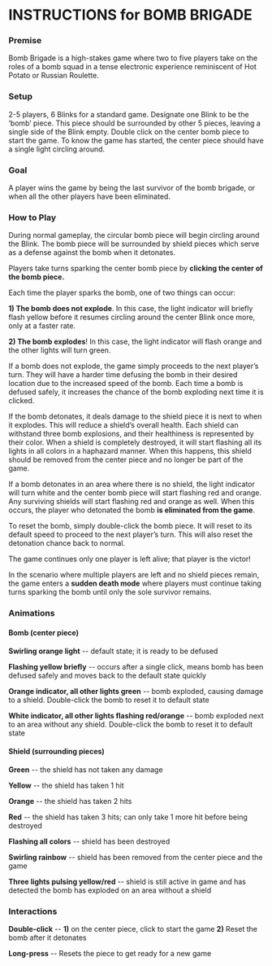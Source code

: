 # INSTRUCTIONS for BOMB BRIGADE 

### Premise 

Bomb Brigade is a high-stakes game where two to five players take on the roles of a bomb squad in a tense electronic experience reminiscent of Hot Potato or Russian Roulette. 

### Setup

2-5 players, 6 Blinks for a standard game. Designate one Blink to be the ‘bomb’ piece. This piece should be surrounded by other 5 pieces, leaving a single side of the Blink empty. Double click on the center bomb piece to start the game. To know the game has started, the center piece should have a single light circling around. 

### Goal

A player wins the game by being the last survivor of the bomb brigade, or when all the other players have been eliminated.

### How to Play

During normal gameplay, the circular bomb piece will begin circling around the Blink. The bomb piece will be surrounded by shield pieces which serve as a defense against the bomb when it detonates. 

Players take turns sparking the center bomb piece by **clicking the center of the bomb piece.**

Each time the player sparks the bomb, one of two things can occur: 

**1) The bomb does not explode**. In this case, the light indicator will briefly flash yellow before it resumes circling around the center Blink once more, only at a faster rate. 

**2) The bomb explodes**! In this case, the light indicator will flash orange and the other lights will turn green. 

If a bomb does not explode, the game simply proceeds to the next player’s turn. They will have a harder time defusing the bomb in their desired location due to the increased speed of the bomb. Each time a bomb is defused safely, it increases the chance of the bomb exploding next time it is clicked. 

If the bomb detonates, it deals damage to the shield piece it is next to when it explodes. This will reduce a shield’s overall health. Each shield can withstand three bomb explosions, and their healthiness is represented by their color. When a shield is completely destroyed, it will start flashing all its lights in all colors in a haphazard manner. When this happens, this shield should be removed from the center piece and no longer be part of the game. 

If a bomb detonates in an area where there is no shield, the light indicator will turn white and the center bomb piece will start flashing red and orange. Any surviving shields will start flashing red and orange as well. When this occurs, the player who detonated the bomb **is eliminated from the game**. 

To reset the bomb, simply double-click the bomb piece. It will reset to its default speed to proceed to the next player’s turn. This will also reset the detonation chance back to normal. 

The game continues only one player is left alive; that player is the victor! 

In the scenario where multiple players are left and no shield pieces remain, the game enters a **sudden death mode** where players must continue taking turns sparking the bomb until only the sole survivor remains. 

### Animations

#### Bomb  (center piece) 

**Swirling orange light** -- default state; it is ready to be defused

**Flashing yellow briefly** -- occurs after a single click, means bomb has been defused safely and moves back to the default state quickly

**Orange indicator, all other lights green** -- bomb exploded, causing damage to a shield. Double-click the bomb to reset it to default state

**White indicator, all other lights flashing red/orange** -- bomb exploded next to an area without any shield. Double-click the bomb to reset it to default state

#### Shield (surrounding pieces) 

**Green** -- the shield has not taken any damage

**Yellow** -- the shield has taken 1 hit

**Orange** -- the shield has taken 2 hits

**Red** -- the shield has taken 3 hits; can only take 1 more hit before being destroyed

**Flashing all colors** -- shield has been destroyed

**Swirling rainbow** -- shield has been removed from the center piece and the game

**Three lights pulsing yellow/red** -- shield is still active in game and has detected the bomb has exploded on an area without a shield 

### Interactions

**Double-click** -- **1)** on the center piece, click to start the game **2)** Reset the bomb after it detonates

**Long-press** -- Resets the piece to get ready for a new game 


